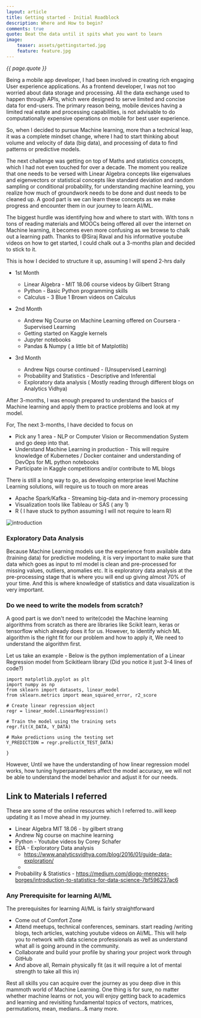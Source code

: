 ```yaml
---
layout: article
title: Getting started - Initial Roadblock
description: Where and How to begin?
comments: true
quote: Beat the data until it spits what you want to learn
image:
    teaser: assets/gettingstarted.jpg
    feature: feature.jpg
---
```

<i>{{ page.quote }}</i>

Being a mobile app developer, I had been involved in creating rich engaging User experience applications. As a frontend developer, I was not too worried about data storage and processing. All the data exchange used to happen through APIs, which were designed to serve limited and concise data for end-users. The primary reason being, mobile devices having a limited real estate and processing capabilities, is not advisable to do computationally expensive operations on mobile for best user experience.

So, when I decided to pursue Machine learning, more than a technical leap, it was a complete mindset change, where I had to start thinking about volume and velocity of data (big data), and processing of data to find patterns or predictive models.

The next challenge was getting on top of Maths and statistics concepts, which I had not even touched for over a decade. The moment you realize that one needs to be versed with Linear Algebra concepts like eigenvalues and eigenvectors or statistical concepts like standard deviation and random sampling or conditional probability, for understanding machine learning, you realize how much of groundwork needs to be done and dust needs to be cleaned up. A good part is we can learn these concepts as we make progress and encounter them in our journey to learn AI/ML.

The biggest hurdle was identifying how and where to start with. With tons n tons of reading materials and MOOCs being offered all over the internet on Machine learning, it becomes even more confusing as we browse to chalk out a learning path. Thanks to @Siraj Raval and his informative youtube videos on how to get started, I could chalk out a 3-months plan and decided to stick to it.

This is how I decided to structure it up, assuming I will spend 2-hrs daily

- 1st Month
   - Linear Algebra - MIT 18.06 course videos by Gilbert Strang
   - Python - Basic Python programming skills
   - Calculus - 3 Blue 1 Brown videos on Calculus

- 2nd Month
   - Andrew Ng Course on Machine Learning offered on Coursera - Supervised Learning
   - Getting started on Kaggle kernels
   - Jupyter notebooks 
   - Pandas & Numpy ( a little bit of Matplotlib)

- 3rd Month
  - Andrew Ngs course continued - (Unsupervised  Learning)
  - Probability and Statistics - Descriptive and Inferential
  - Exploratory data analysis ( Mostly reading through different blogs on Analytics Vidhya)

After 3-months, I was enough prepared to understand the basics of Machine learning and apply them to practice problems and look at my model.

For, The next 3-months, I have decided to focus on
   - Pick any 1 area - NLP or Computer Vision or Recommendation System and go deep into that.
   - Understand Machine Learning in production - This will require knowledge of Kubernetes / Docker container and understanding of DevOps for ML python notebooks
   - Participate in Kaggle competitions and/or contribute to ML blogs
  
There is still a long way to go, as developing enterprise level Machine Learning solutions, will require us to touch on more areas
  - Apache Spark/Kafka - Streaming big-data and in-memory processing
  - Visualization tools like Tableau or SAS ( any 1)
  - R ( I have stuck to python assuming I will not require to learn R)



![introduction]({{site.url}}/images/assets/intro.png)

### Exploratory Data Analysis

Because Machine Learning models use the experience from available data (training data) for predictive modeling, it is very important to make sure that data which goes as input to ml model is clean and pre-processed for missing values, outliers, anomalies etc. It is exploratory data analysis at the pre-processing stage that is where you will end up giving almost 70% of your time. And this is where knowledge of statistics and data visualization is very important.

### Do we need to write the models from scratch?

A good part is we don't need to write(code) the Machine learning algorithms from scratch as there are libraries like Scikit learn, keras or tensorflow which already does it for us. However, to identify which ML algorithm is the right fit for our problem and how to apply it, We need to understand the algorithm first. 

Let us take an example - Below is the python implementation of a Linear Regression model from Scikitlearn library (Did you notice it just 3-4 lines of code?) 

```
import matplotlib.pyplot as plt
import numpy as np
from sklearn import datasets, linear_model
from sklearn.metrics import mean_squared_error, r2_score

# Create linear regression object
regr = linear_model.LinearRegression()

# Train the model using the training sets
regr.fit(X_DATA, Y_DATA)

# Make predictions using the testing set
Y_PREDICTION = regr.predict(X_TEST_DATA)

}
```

However, Until we have the understanding of how linear regression model works, how tuning hyperparameters affect the model accuracy, we will not be able to understand the model behavior and adjust it for our needs. 

## Link to Materials I referred

These are some of the online resources which I referred to..will keep updating it as I move ahead in my journey.

  - Linear Algebra MIT 18.06 - by gilbert strang
  - Andrew Ng course on machine learning
  - Python - Youtube videos by Corey Schafer
  - EDA - Exploratory Data analysis
    - https://www.analyticsvidhya.com/blog/2016/01/guide-data-exploration/
    - 
  - Probability & Statistics - https://medium.com/diogo-menezes-borges/introduction-to-statistics-for-data-science-7bf596237ac6

### Any Prerequisite for learning AI/ML


The prerequisites for learning AI/ML is fairly straightforward

- Come out of Comfort Zone
- Attend meetups, technical conferences, seminars. start reading /writing blogs, tech articles, watching youtube videos on AI/ML. This will help you to network with data science professionals as well as understand what all is going around in the community.
- Collaborate and build your profile by sharing your project work through GitHub
- And above all, Remain physically fit (as it will require a lot of mental strength to take all this in)

Rest all skills you can acquire over the journey as you deep dive in this mammoth world of Machine Learning. One thing is for sure, no matter whether machine learns or not, you will enjoy getting back to academics and learning and revisiting fundamental topics of vectors, matrices, permutations, mean, medians...& many more.


